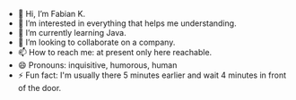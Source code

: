 - 👋 Hi, I’m Fabian K.
- 👀 I’m interested in everything that helps me understanding.
- 🌱 I’m currently learning Java.
- 💞️ I’m looking to collaborate on a company.
- 📫 How to reach me: at present only here reachable.
- 😄 Pronouns: inquisitive, humorous, human
- ⚡ Fun fact: I'm usually there 5 minutes earlier and wait 4 minutes in front of the door.  

<!---
fbnktw/fbnktw is a ✨ special ✨ repository because its `README.md` (this file) appears on your GitHub profile.
You can click the Preview link to take a look at your changes.
--->

